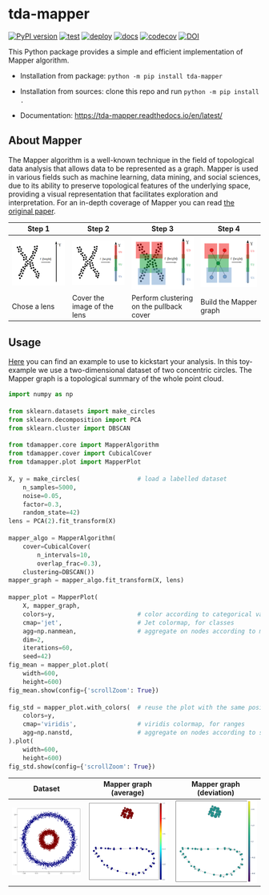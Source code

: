 # tda-mapper

[![PyPI version](https://badge.fury.io/py/tda-mapper.svg)](https://badge.fury.io/py/tda-mapper)
[![test](https://github.com/lucasimi/tda-mapper-python/actions/workflows/test.yml/badge.svg)](https://github.com/lucasimi/tda-mapper-python/actions/workflows/test.yml)
[![deploy](https://github.com/lucasimi/tda-mapper-python/actions/workflows/deploy.yml/badge.svg)](https://github.com/lucasimi/tda-mapper-python/actions/workflows/deploy.yml)
[![docs](https://readthedocs.org/projects/tda-mapper/badge/?version=latest)](https://tda-mapper.readthedocs.io/en/latest/?badge=latest)
[![codecov](https://codecov.io/github/lucasimi/tda-mapper-python/graph/badge.svg?token=FWSD8JUG6R)](https://codecov.io/github/lucasimi/tda-mapper-python) 
[![DOI](https://zenodo.org/badge/DOI/10.5281/zenodo.10642381.svg)](https://doi.org/10.5281/zenodo.10642381)

This Python package provides a simple and efficient implementation of Mapper algorithm.

* Installation from package: ```python -m pip install tda-mapper```

* Installation from sources: clone this repo and run ```python -m pip install .```

* Documentation: https://tda-mapper.readthedocs.io/en/latest/

## About Mapper

The Mapper algorithm is a well-known technique in the field of topological data analysis that allows data to be represented as a graph.
Mapper is used in various fields such as machine learning, data mining, and social sciences, due to its ability to preserve topological features of the underlying space, providing a visual representation that facilitates exploration and interpretation.
For an in-depth coverage of Mapper you can read [the original paper](https://research.math.osu.edu/tgda/mapperPBG.pdf).

| Step 1                                                                                 | Step 2                                                                                   | Step 3                                                                                   | Step 4                                                                                   |
|----------------------------------------------------------------------------------------|------------------------------------------------------------------------------------------|------------------------------------------------------------------------------------------|------------------------------------------------------------------------------------------|
|![Step 1](https://github.com/lucasimi/tda-mapper-python/raw/main/resources/mapper_1.png) | ![Step 2](https://github.com/lucasimi/tda-mapper-python/raw/main/resources/mapper_2.png) | ![Step 3](https://github.com/lucasimi/tda-mapper-python/raw/main/resources/mapper_3.png) | ![Step 2](https://github.com/lucasimi/tda-mapper-python/raw/main/resources/mapper_4.png) |
|Chose a lens | Cover the image of the lens                                                              | Perform clustering on the pullback cover                                                 | Build the Mapper graph                                                                   |

## Usage

[Here](https://github.com/lucasimi/tda-mapper-python/raw/main/tests/example.py) you can find an example to use to kickstart your analysis.
In this toy-example we use a two-dimensional dataset of two concentric circles.
The Mapper graph is a topological summary of the whole point cloud.

```python
import numpy as np

from sklearn.datasets import make_circles
from sklearn.decomposition import PCA
from sklearn.cluster import DBSCAN

from tdamapper.core import MapperAlgorithm
from tdamapper.cover import CubicalCover
from tdamapper.plot import MapperPlot

X, y = make_circles(                # load a labelled dataset
    n_samples=5000,
    noise=0.05,
    factor=0.3,
    random_state=42)
lens = PCA(2).fit_transform(X)

mapper_algo = MapperAlgorithm(
    cover=CubicalCover(
        n_intervals=10,
        overlap_frac=0.3),
    clustering=DBSCAN())
mapper_graph = mapper_algo.fit_transform(X, lens)

mapper_plot = MapperPlot(
    X, mapper_graph,
    colors=y,                       # color according to categorical values
    cmap='jet',                     # Jet colormap, for classes
    agg=np.nanmean,                 # aggregate on nodes according to mean
    dim=2,
    iterations=60,
    seed=42)
fig_mean = mapper_plot.plot(
    width=600,
    height=600)
fig_mean.show(config={'scrollZoom': True})

fig_std = mapper_plot.with_colors(  # reuse the plot with the same positions
    colors=y,
    cmap='viridis',                 # viridis colormap, for ranges
    agg=np.nanstd,                  # aggregate on nodes according to std
).plot(
    width=600,
    height=600)
fig_std.show(config={'scrollZoom': True})
```

| Dataset                                                                                          | Mapper graph (average)                                                                                       | Mapper graph (deviation)                                                                                               |
|--------------------------------------------------------------------------------------------------|--------------------------------------------------------------------------------------------------------------|------------------------------------------------------------------------------------------------------------------------|
| ![Dataset](https://github.com/lucasimi/tda-mapper-python/raw/main/resources/circles_dataset.png) | ![Mapper graph (average)](https://github.com/lucasimi/tda-mapper-python/raw/main/resources/circles_mean.png) | ![Mapper graph (standard deviation)](https://github.com/lucasimi/tda-mapper-python/raw/main/resources/circles_std.png) |

